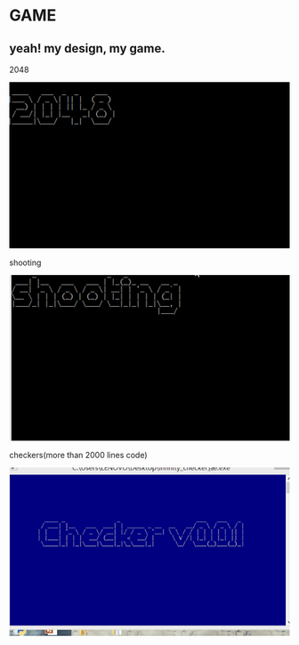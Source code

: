 # GAME
yeah! my design, my game.
----------
2048


![image](https://github.com/luofun/GAME/blob/master/2048/windows/console/gif/2048console.gif)

shooting


![image](https://github.com/luofun/GAME/blob/master/shooting/shooting.gif)

checkers(more than 2000 lines code)


![image](https://github.com/luofun/GAME/blob/master/infinitychecker/checkers.gif)
